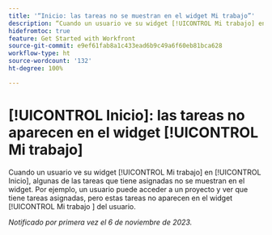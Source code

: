 ```yaml
---
title: '“Inicio: las tareas no se muestran en el widget Mi trabajo”'
description: “Cuando un usuario ve su widget [!UICONTROL Mi trabajo] en Inicio, algunas de las tareas que tiene asignadas no se muestran en el widget. Por ejemplo, un usuario puede acceder a un proyecto y ver que hay tareas asignadas en el proyecto, pero estas tareas no aparecen en el widget [!UICONTROL Mi trabajo] del usuario”.
hidefromtoc: true
feature: Get Started with Workfront
source-git-commit: e9ef61fab8a1c433ead6b9c49a6f60eb81bca628
workflow-type: ht
source-wordcount: '132'
ht-degree: 100%

---
```



# [!UICONTROL Inicio]: las tareas no aparecen en el widget [!UICONTROL Mi trabajo]

Cuando un usuario ve su widget [!UICONTROL Mi trabajo] en [!UICONTROL Inicio], algunas de las tareas que tiene asignadas no se muestran en el widget. Por ejemplo, un usuario puede acceder a un proyecto y ver que tiene tareas asignadas, pero estas tareas no aparecen en el widget [!UICONTROL Mi trabajo ] del usuario.

_Notificado por primera vez el 6 de noviembre de 2023._
